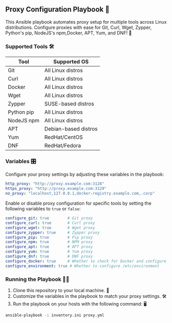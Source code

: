 ## Proxy Configuration Playbook 🔧
This Ansible playbook automates proxy setup for multiple tools across Linux distributions. Configure proxies with ease for Git, Curl, Wget, Zypper, Python's pip, NodeJS's npm,Docker, APT, Yum, and DNF! 🚀

### Supported Tools 🛠️

| Tool	| Supported OS |
| ----- | ------------ |
|Git	|All Linux distros |
|Curl	|All Linux distros |
|Docker |All Linux distros |
|Wget	|All Linux distros |
|Zypper	|SUSE-based distros	|
|Python pip	|All Linux distros	|
|NodeJS npm	|All Linux distros	|
|APT	|Debian-based distros	|
|Yum	|RedHat/CentOS	|
|DNF	|RedHat/Fedora	|


### Variables 🎛️
Configure your proxy settings by adjusting these variables in the playbook:

```yml
http_proxy: "http://proxy.example.com:3128"
https_proxy: "http://proxy.example.com:3129"
no_proxy: "localhost,127.0.0.1,docker-registry.example.com,.corp"
```
Enable or disable proxy configuration for specific tools by setting the following variables to `true` or `false`:

```yml
configure_git: true        # Git proxy
configure_curl: true       # Curl proxy
configure_wget: true       # Wget proxy
configure_zypper: true     # Zypper proxy
configure_pip: true        # Pip proxy
configure_npm: true        # NPM proxy
configure_apt: true        # APT proxy
configure_yum: true        # Yum proxy
configure_dnf: true        # DNF proxy
configure_docker: true     # Whether to check for Docker and configure it if installed
configure_environment: true # Whether to configure /etc/environment
```

### Running the Playbook 🏃‍♂️
1. Clone this repository to your local machine. 📂
2. Customize the variables in the playbook to match your proxy settings. 🛠️
3. Run the playbook on your hosts with the following command: 🖥️

```bash
ansible-playbook -i inventory.ini proxy.yml
```